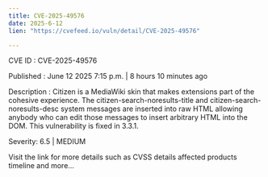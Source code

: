 ```yaml
---
title: CVE-2025-49576
date: 2025-6-12
lien: "https://cvefeed.io/vuln/detail/CVE-2025-49576"

---
```


CVE ID : CVE-2025-49576

Published :  June 12
2025
7:15 p.m. | 8 hours
10 minutes ago

Description : Citizen is a MediaWiki skin that makes extensions part of the cohesive experience. The citizen-search-noresults-title and citizen-search-noresults-desc system messages are inserted into raw HTML
allowing anybody who can edit those messages to insert arbitrary HTML into the DOM. This vulnerability is fixed in 3.3.1.

Severity: 6.5 | MEDIUM

Visit the link for more details
such as CVSS details
affected products
timeline
and more...
